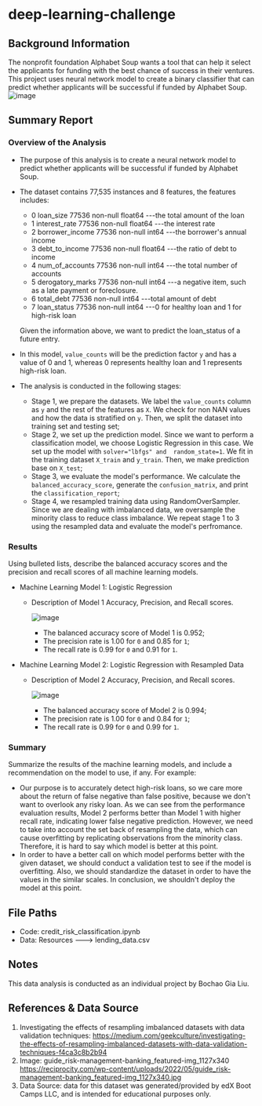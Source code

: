 # deep-learning-challenge

## Background Information
The nonprofit foundation Alphabet Soup wants a tool that can help it select the applicants for funding with the best chance of success in their ventures. This project uses neural network model to create a binary classifier that can predict whether applicants will be successful if funded by Alphabet Soup.
![image](https://github.com/gialiubc/credit-risk-classification/assets/141379548/987401cc-0c1a-4181-91c0-2e71e7290f6b)

## Summary Report

### Overview of the Analysis
* The purpose of this analysis is to create a neural network model to predict whether applicants will be successful if funded by Alphabet Soup.

* The dataset contains 77,535 instances and 8 features, the features includes:

  * 0   loan_size         77536 non-null  float64 ---the total amount of the loan
  * 1   interest_rate     77536 non-null  float64 ---the interest rate
  * 2   borrower_income   77536 non-null  int64   ---the borrower's annual income
  * 3   debt_to_income    77536 non-null  float64 ---the ratio of debt to income
  * 4   num_of_accounts   77536 non-null  int64   ---the total number of accounts
  * 5   derogatory_marks  77536 non-null  int64   ---a negative item, such as a late payment or foreclosure. 
  * 6   total_debt        77536 non-null  int64   ---total amount of debt
  * 7   loan_status       77536 non-null  int64   ---0 for healthy loan and 1 for high-risk loan

  Given the information above, we want to predict the loan_status of a future entry.

* In this model, `value_counts` will be the prediction factor `y` and has a value of 0 and 1, whereas 0 represents healthy loan and 1 represents high-risk loan.

* The analysis is conducted in the following stages:
  * Stage 1, we prepare the datasets. We label the `value_counts` column as `y` and the rest of the features as `X`. We check for non NAN values and how the data is stratified on `y`. Then, we split the dataset into training set and testing set;
  * Stage 2, we set up the prediction model. Since we want to perform a classification model, we choose Logistic Regression in this case. We set up the model with `solver="lbfgs" and  random_state=1`. We fit in the training dataset `X_train` and `y_train`. Then, we make prediction base on `X_test`;
  * Stage 3, we evaluate the model's performance. We calculate the `balanced_accuracy_score`, generate the `confusion_matrix`, and print the `classification_report`;
  * Stage 4, we resampled training data using RandomOverSampler. Since we are dealing with imbalanced data, we oversample the minority class to reduce class imbalance. We repeat stage 1 to 3 using the resampled data and evaluate the model's perfromance.

### Results

Using bulleted lists, describe the balanced accuracy scores and the precision and recall scores of all machine learning models.

* Machine Learning Model 1: Logistic Regression 
  * Description of Model 1 Accuracy, Precision, and Recall scores.
  
    ![image](https://github.com/gialiubc/credit-risk-classification/assets/141379548/edd532e0-677c-4b56-8e67-4b1e9a6767ba)

    * The balanced accuracy score of Model 1 is 0.952;
    * The precision rate is 1.00 for `0` and 0.85 for `1`;
    * The recall rate is 0.99 for `0` and 0.91 for `1`.
    
* Machine Learning Model 2: Logistic Regression with Resampled Data
  * Description of Model 2 Accuracy, Precision, and Recall scores.

    ![image](https://github.com/gialiubc/credit-risk-classification/assets/141379548/6760e9ae-92c7-43ab-bfa4-76458a97ca0e)
  
    * The balanced accuracy score of Model 2 is 0.994;
    * The precision rate is 1.00 for `0` and 0.84 for `1`;
    * The recall rate is 0.99 for `0` and 0.99 for `1`.

### Summary

Summarize the results of the machine learning models, and include a recommendation on the model to use, if any. For example:
* Our purpose is to accurately detect high-risk loans, so we care more about the return of false negative than false positive, because we don't want to overlook any risky loan. As we can see from the performance evaluation results, Model 2 performs better than Model 1 with higher recall rate, indicating lower false negative prediction. However, we need to take into account the set back of resampling the data, which can cause overfitting by replicating observations from the minority class. Therefore, it is hard to say which model is better at this point.
* In order to have a better call on which model performs better with the given dataset, we should conduct a validation test to see if the model is overfitting. Also, we should standardize the dataset in order to have the values in the similar scales. In conclusion, we shouldn't deploy the model at this point.

## File Paths

- Code: credit_risk_classification.ipynb
- Data: Resources ---> lending_data.csv

## Notes

This data analysis is conducted as an individual project by Bochao Gia Liu. 

## References & Data Source

1. Investigating the effects of resampling imbalanced datasets with data validation techniques: https://medium.com/geekculture/investigating-the-effects-of-resampling-imbalanced-datasets-with-data-validation-techniques-f4ca3c8b2b94
2. Image: guide_risk-management-banking_featured-img_1127x340 https://reciprocity.com/wp-content/uploads/2022/05/guide_risk-management-banking_featured-img_1127x340.jpg
3. Data Source: data for this dataset was generated/provided by edX Boot Camps LLC, and is intended for educational purposes only.
